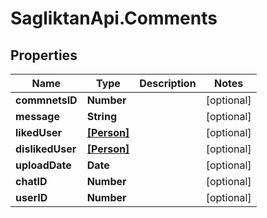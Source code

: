 # SagliktanApi.Comments

## Properties

Name | Type | Description | Notes
------------ | ------------- | ------------- | -------------
**commnetsID** | **Number** |  | [optional] 
**message** | **String** |  | [optional] 
**likedUser** | [**[Person]**](Person.md) |  | [optional] 
**dislikedUser** | [**[Person]**](Person.md) |  | [optional] 
**uploadDate** | **Date** |  | [optional] 
**chatID** | **Number** |  | [optional] 
**userID** | **Number** |  | [optional] 


